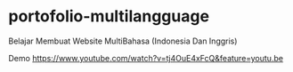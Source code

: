 # portofolio-multilangguage

Belajar Membuat Website MultiBahasa (Indonesia Dan Inggris)

Demo https://www.youtube.com/watch?v=tj4OuE4xFcQ&feature=youtu.be
